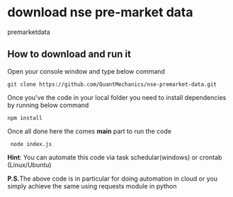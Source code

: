 # download nse pre-market data
premarketdata


## How to download and run it

Open your console window and type below command

```git clone https://github.com/QuantMechanics/nse-premarket-data.git```

Once you've the code in your local folder
you need to install dependencies by running below command

``` npm install ```


Once all done here the comes <b>main</b> part to run the code

``` node index.js```

<b>Hint</b>: You can automate this code via task schedular(windows) or crontab (Linux/Ubuntu)

<b>P.S.</b>The above code is in particular for doing automation in cloud or you simply achieve the same using requests module in python
